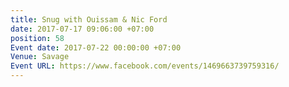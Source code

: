 ```yaml
---
title: Snug with Ouissam & Nic Ford
date: 2017-07-17 09:06:00 +07:00
position: 58
Event date: 2017-07-22 00:00:00 +07:00
Venue: Savage
Event URL: https://www.facebook.com/events/1469663739759316/
---
```


